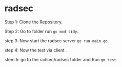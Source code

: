 # radsec

Step 1: Clone the Repository.

Step 2: Go to folder run ```go mod tidy```.

step 3: Now start the radsec server ```go run main.go```.

step 4: Now the test via client .

stem 5: go to the radsec/radsec folder and Run ```go test```.
